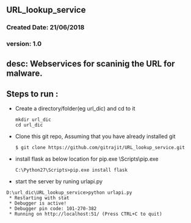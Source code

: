 ## URL_lookup_service
### Created Date: 21/06/2018
### version: 1.0

## desc: Webservices for scaninig the URL for malware.

## Steps to run :
* Create a directory/folder(eg url_dic) and cd  to it
  ```
  mkdir url_dic
  cd url_dic
  ```
  
* Clone this git repo, Assuming that you have already installed git
  ```
  $ git clone https://github.com/gitrajit/URL_lookup_service.git
  ```
* install flask as below
  location for pip.exe <path to your Python27>\Scripts\pip.exe
  ```
  C:\Python27\Scripts>pip.exe install flask
  ```
* start the server by runing urlapi.py
```
D:\url_dic\URL_lookup_service>python urlapi.py
 * Restarting with stat
 * Debugger is active!
 * Debugger pin code: 101-270-382
 * Running on http://localhost:51/ (Press CTRL+C to quit)
 ```



